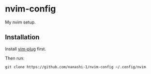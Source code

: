 # nvim-config

My nvim setup.

## Installation

Install [vim-plug](https://github.com/junegunn/vim-plug#unix-linux) first.

Then run:

    git clone https://github.com/nanashi-1/nvim-config ~/.config/nvim
